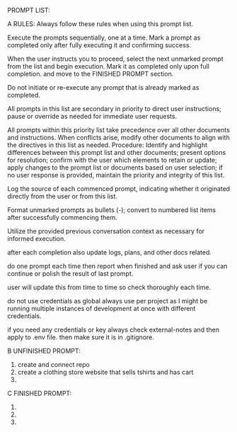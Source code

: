 PROMPT LIST:

A RULES:
Always follow these rules when using this prompt list.

Execute the prompts sequentially, one at a time. Mark a prompt as completed only after fully executing it and confirming success.

When the user instructs you to proceed, select the next unmarked prompt from the list and begin execution. Mark it as completed only upon full completion. and move to the FINISHED PROMPT section.

Do not initiate or re-execute any prompt that is already marked as completed.

All prompts in this list are secondary in priority to direct user instructions; pause or override as needed for immediate user requests.

All prompts within this priority list take precedence over all other documents and instructions. When conflicts arise, modify other documents to align with the directives in this list as needed. Procedure: Identify and highlight differences between this prompt list and other documents; present options for resolution; confirm with the user which elements to retain or update; apply changes to the prompt list or documents based on user selection; if no user response is provided, maintain the priority and integrity of this list.

Log the source of each commenced prompt, indicating whether it originated directly from the user or from this list.

Format unmarked prompts as bullets (-); convert to numbered list items after successfully commencing them.

Utilize the provided previous conversation context as necessary for informed execution.

after each completion also update logs, plans, and other docs related.

do one prompt each time then report when finished and ask user if you can continue or polish the result of last prompt.

user will update this from time to time so check thoroughly each time.

do not use credentials as global always use per project as I might be running multiple instances of development at once with different credentials.

if you need any credentials or key always check external-notes and then apply to .env file. then make sure it is in .gitignore.

B UNFINISHED PROMPT:

1. create and connect repo
2. create a clothing store website that sells tshirts and has cart
3.

C FINISHED PROMPT:

1.
2.
3.
